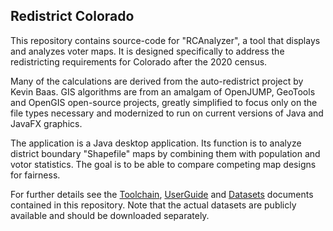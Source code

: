 ## Redistrict Colorado
This repository contains source-code for "RCAnalyzer", a tool that displays and analyzes voter maps. It is designed specifically to address the redistricting requirements for Colorado after the 2020 census.

Many of the calculations are derived from the auto-redistrict project by Kevin Baas. GIS algorithms are 
from an amalgam of OpenJUMP, GeoTools and OpenGIS open-source projects, greatly simplified to focus only on the file types necessary and modernized to run on current versions of Java and JavaFX graphics.

The application is a Java desktop application. Its function is to analyze district boundary "Shapefile" maps by combining them with population and votor statistics. The goal is to be able to compare competing map designs for fairness.

For further details see the [Toolchain](http://github.com/chuckcoughlin/redistrict-colorado/tree/master/docs/toolchain.md), [UserGuide](http://github.com/chuckcoughlin/redistrict-colorado/tree/master/docs/user-guides.md) and [Datasets](https://github.com/chuckcoughlin/redistrict-colorado/tree/master/docs/datasets.md) documents contained in this repository.
 Note that the actual datasets are publicly available and should be downloaded separately.

